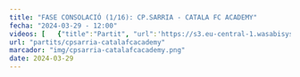 ```yaml
---
title: "FASE CONSOLACIÓ (1/16): CP.SARRIA - CATALA FC ACADEMY"
fecha: "2024-03-29 - 12:00"
videos: [   {"title":"Partit", "url":'https://s3.eu-central-1.wasabisys.com/cpsarria/T23-24/mic2024/mic20240429-cpsarria-catalafcacademy.mkv'}]
url: "partits/cpsarria-catalafcacademy"
marcador: "img/cpsarria-catalafcacademy.png"
date: 2024-03-29
---
```

